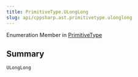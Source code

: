 ```yaml
---
title: PrimitiveType.ULongLong
slug: api/cppsharp.ast.primitivetype.ulonglong
---
```

Enumeration Member in [PrimitiveType](/api/cppsharp/ast/primitivetype)

## Summary



```csharp
ULongLong
```

